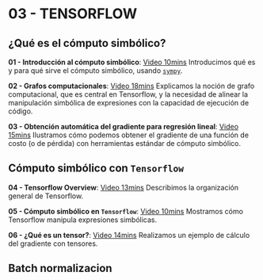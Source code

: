# 03 - TENSORFLOW

## ¿Qué es el cómputo simbólico?
**01 - Introducción al cómputo simbólico**: [Video 10mins](https://youtu.be/EnQ-peKXjCY) Introducimos qué es y para qué sirve el cómputo simbólico, usando [`sympy`](https://www.sympy.org).

**02 - Grafos computacionales**: [Video 18mins](https://youtu.be/JtnwjZBTCBc) Explicamos la noción de grafo computacional, que es central en Tensorflow, y la necesidad de alinear la manipulación simbólica de expresiones con la capacidad de ejecución de código.

**03 - Obtención automática del gradiente para regresión lineal**: [Video 15mins](https://youtu.be/hrEgwg9I0YE) Ilustramos cómo podemos obtener el gradiente de una función de costo (o de pérdida) con herramientas estándar de cómputo simbólico.

## Cómputo simbólico con `Tensorflow`

**04 - Tensorflow Overview**: [Video 13mins](https://youtu.be/W7y2RS8jUUY) Describimos la organización general de Tensorflow.

**05 - Cómputo simbólico en `Tensorflow`**: [Video 10mins](https://youtu.be/LH_qSSLXaNA) Mostramos cómo Tensorflow manipula expresiones simbólicas.

**06 - ¿Qué es un tensor?**: [Video 14mins](https://youtu.be/kaqeXc5FQGo) Realizamos un ejemplo de cálculo del gradiente con tensores.

## Batch normalizacion
